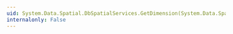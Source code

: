 ```yaml
---
uid: System.Data.Spatial.DbSpatialServices.GetDimension(System.Data.Spatial.DbGeometry)
internalonly: False
---
```

